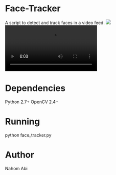 # Face-Tracker
A script to detect and track faces in a video feed.
<img src='anim.gif' />
<video src='https://www.youtube.com/embed/Wg3aCZ5h4kU'></video>
# Dependencies
Python 2.7+
OpenCV 2.4+
# Running
python face_tracker.py
# Author
Nahom Abi

